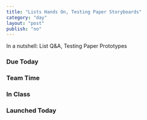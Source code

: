 ```yaml
---
title: "Lists Hands On, Testing Paper Storyboards"
category: "day"
layout: "post"
publish: "no"
---
```


In a nutshell: List Q&A, Testing Paper Prototypes

### Due Today

### Team Time

### In Class

### Launched Today

